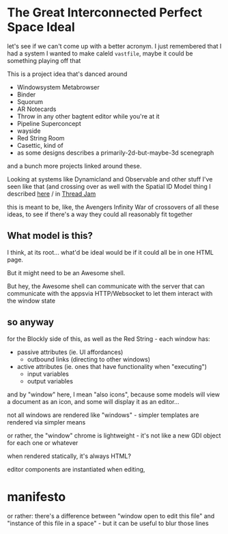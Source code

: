 # The Great Interconnected Perfect Space Ideal

let's see if we can't come up with a better acronym. I just remembered that I had a system I wanted to make caleld `vastfile`, maybe it could be something playing off that

This is a project idea that's danced around

- Windowsystem Metabrowser
- Binder
- Squorum
- AR Notecards
- Throw in any other bagtent editor while you're at it
- Pipeline Superconcept
- wayside
- Red String Room
- Casettic, kind of
- as some designs describes a primarily-2d-but-maybe-3d scenegraph

and a bunch more projects linked around these.

Looking at systems like Dynamicland and Observable and other stuff I've seen like that (and crossing over as well with the Spatial ID Model thing I described [here](0580b9f0-528e-44a3-a31d-369ceb33aadf.md) / in [Thread Jam](2b83e400-6b77-44bc-9718-f6b94c74396e.md)

this is meant to be, like, the Avengers Infinity War of crossovers of all these ideas, to see if there's a way they could all reasonably fit together

## What model is this?

I think, at its root... what'd be ideal would be if it could all be in one HTML page.

But it might need to be an Awesome shell.

But hey, the Awesome shell can communicate with the server that can communicate with the appsvia HTTP/Websocket to let them interact with the window state

## so anyway

for the Blockly side of this, as well as the Red String - each window has:

- passive attributes (ie. UI affordances)
  - outbound links (directing to other windows)
- active attributes (ie. ones that have functionality when "executing")
  - input variables
  - output variables

and by "window" here, I mean "also icons", because some models will view a document as an icon, and some will display it as an editor...

not all windows are rendered like "windows" - simpler templates are rendered via simpler means

or rather, the "window" chrome is lightweight - it's not like a new GDI object for each one or whatever

when rendered statically, it's always HTML?

editor components are instantiated when editing,

# manifesto

or rather: there's a difference between "window open to edit this file" and "instance of this file in a space" - but it can be useful to blur those lines
